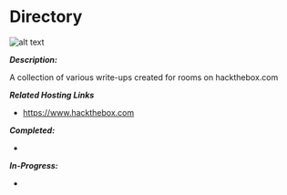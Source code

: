 # Directory

![alt text](/images/htblogo.png?raw=true "HTB Logo")

***Description:***

A collection of various write-ups created for rooms on hackthebox.com

***Related Hosting Links***

- https://www.hackthebox.com


***Completed:*** 

- 

***In-Progress:*** 

- 


